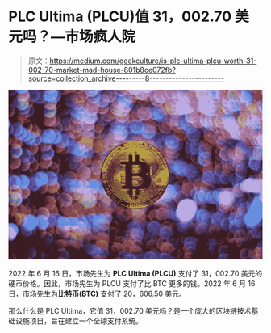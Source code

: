 # PLC Ultima (PLCU)值 31，002.70 美元吗？—市场疯人院

> 原文：<https://medium.com/geekculture/is-plc-ultima-plcu-worth-31-002-70-market-mad-house-801b8ce072fb?source=collection_archive---------8----------------------->

![](img/cd551f9b063c16baa568f05d6e147afa.png)

2022 年 6 月 16 日，市场先生为 **PLC Ultima (PLCU)** 支付了 31，002.70 美元的硬币价格。因此，市场先生为 PLCU 支付了比 BTC 更多的钱。2022 年 6 月 16 日，市场先生为**比特币(BTC)** 支付了 20，606.50 美元。

那么什么是 PLC Ultima，它值 31，002.70 美元吗？是一个庞大的区块链技术基础设施项目，旨在建立一个全球支付系统。